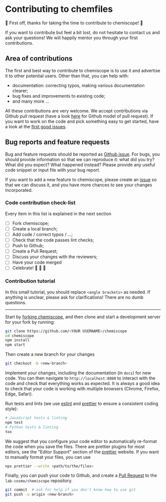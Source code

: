 # Contributing to chemfiles

:tada: First off, thanks for taking the time to contribute to chemiscope! :tada:

If you want to contribute but feel a bit lost, do not hesitate to contact us and
ask your questions! We will happily mentor you through your first contributions.

## Area of contributions

The first and best way to contribute to chemiscope is to use it and advertise it
to other potential users. Other than that, you can help with:

-   documentation: correcting typos, making various documentation clearer;
-   bug fixes and improvements to existing code;
-   and many more …

All these contributions are very welcome. We accept contributions via Github
pull request (have a look [here][pr] for Github model of pull request). If you
want to work on the code and pick something easy to get started, have a look at
the [first good issues][easy-issues].

## Bug reports and feature requests

Bug and feature requests should be reported as [Github issue][issue]. For bugs,
you should provide information so that we can reproduce it: what did you try?
What did you expect? What happened instead? Please provide any useful code
snippet or input file with your bug report.

If you want to add a new feature to chemiscope, please create an [issue] so that
we can discuss it, and you have more chances to see your changes incorporated.

### Code contribution check-list

Every item in this list is explained in the next section

-   [ ] Fork chemiscope;
-   [ ] Create a local branch;
-   [ ] Add code / correct typos / ...;
-   [ ] Check that the code passes lint checks;
-   [ ] Push to Github;
-   [ ] Create a Pull Request;
-   [ ] Discuss your changes with the reviewers;
-   [ ] Have your code merged
-   [ ] Celebrate! :tada: :cake: :tada:

### Contribution tutorial

In this small tutorial, you should replace `<angle brackets>` as needed. If
anything is unclear, please ask for clarifications! There are no dumb questions.

---

Start by [forking chemiscope][fork], and then clone and start a development
server for your fork by running:

```bash
git clone https://github.com/<YOUR USERNAME>/chemiscope
cd chemiscope
npm install
npm start
```

Then create a new branch for your changes

```bash
git checkout -b <new-branch>
```

Implement your changes, including the documentation (in `docs`) for new code.
You can then navigate to `http://localhost:8080` to interact with the code and
check that everything works as expected. It is always a good idea to check that
your code is working with multiple browsers (Chrome, Firefox, Edge, Safari).

Run tests and lints (we use [eslint] and [prettier] to ensure a consistent
coding style):

```bash
# JavaScript tests & linting
npm test
# Python tests & linting
tox
```

We suggest that you configure your code editor to automatically re-format the
code when you save the files. There are prettier plugins for most editors, see
the "Editor Support" section of the [prettier] website. If you want to manually
format your files, you can use

```bash
npx prettier --write <path/to/the/files>
```

Finally, you can push your code to Github, and create a [Pull Request][pr] to
the `lab-cosmo/chemiscope` repository.

```bash
git commit  # ask for help if you don't know how to use git
git push -u origin <new-branch>
```

[pr]: https://help.github.com/articles/using-pull-requests/
[easy-issues]: https://github.com/lab-cosmo/chemiscope/issues?q=is%3Aissue+is%3Aopen+label%3A%22good+first+issue%22
[fork]: https://help.github.com/articles/fork-a-repo/
[issue]: https://github.com/lab-cosmo/chemiscope/issues/new
[eslint]: https://eslint.org/
[prettier]: https://prettier.io/
